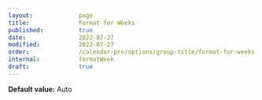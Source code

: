 ```yaml
---
layout:             page
title:              Format for Weeks
published:          true
date:               2022-07-27
modified:           2022-07-27
order:              /calendar-pro/options/group-title/format-for-weeks
internal:           formatWeek
draft:              true
---
```

**Default value:** Auto
